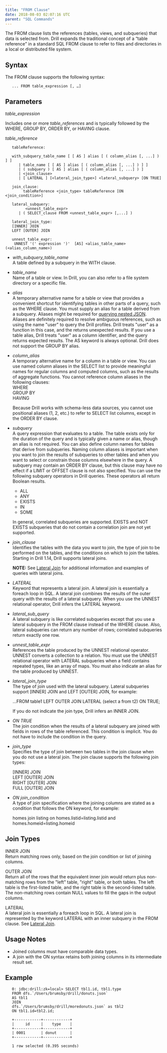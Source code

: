 ```yaml
---
title: "FROM Clause"
date: 2018-08-03 02:07:16 UTC
parent: "SQL Commands"
---
```

The FROM clause lists the references (tables, views, and subqueries) that data is selected from. Drill expands the traditional concept of a “table reference” in a standard SQL FROM clause to refer to files and directories in a local or distributed file system.

## Syntax
The FROM clause supports the following syntax:

       ... FROM table_expression [, …]

## Parameters
*table_expression* 

Includes one or more *table_references* and is typically followed by the WHERE, GROUP BY, ORDER BY, or HAVING clause. 

*table_reference*

       tableReference:
       
       with_subquery_table_name [ [ AS ] alias [ ( column_alias [, ...] ) ] ]
          | table_name [ [ AS ] alias [ ( column_alias [, ...] ) ] ]
          | ( subquery ) [ AS ] alias [ ( column_alias [, ...] ) ]
          | <join_clause>
          | [ LATERAL ] [<lateral_join_type>] <lateral_subquery> [ON TRUE]
       
       join_clause:
          	tableReference <join_type> tableReference [ON <join_condition>]
       
       lateral_subquery:
             <unnest_table_expr>
          | ( SELECT_clause FROM <unnest_table_expr> [,...] )
       
       lateral_join_type:
       [INNER] JOIN
       LEFT [OUTER] JOIN
       
       unnest_table_expr:
        UNNEST '(' expression ')'  [AS] <alias_table_name>(<alias_column_name>)


   * *with\_subquery\_table_name*  
   A table defined by a subquery in the WITH clause.

  * *table_name*  
  Name of a table or view. In Drill, you can also refer to a file system directory or a specific file.

   * *alias*  
   A temporary alternative name for a table or view that provides a convenient shortcut for identifying tables in other parts of a query, such as the WHERE clause. You must supply an alias for a table derived from a subquery. Aliases might be required for [querying nested JSON]({{site.baseurl}}/docs/json-data-model/#analyzing-json). Aliases are definitely required to resolve ambiguous references, such as using the name "user" to query the Drill profiles. Drill treats "user" as a function in this case, and the returns unexpected results. If you use a table alias, Drill treats "user" as a column identifier, and the query returns expected results. The AS keyword is always optional. Drill does not support the GROUP BY alias.

   * *column_alias*  
   A temporary alternative name for a column in a table or view. You can use named column aliases in the SELECT list to provide meaningful names for regular columns and computed columns, such as the results of aggregate functions. You cannot reference column aliases in the following clauses:  
       WHERE  
       GROUP BY  
       HAVING  

       Because Drill works with schema-less data sources, you cannot use positional aliases (1, 2, etc.) to refer to SELECT list columns, except in the ORDER BY clause.

   * *subquery*  
   A query expression that evaluates to a table. The table exists only for the duration of the query and is typically given a name or alias, though an alias is not required. You can also define column names for tables that derive from subqueries. Naming column aliases is important when you want to join the results of subqueries to other tables and when you want to select or constrain those columns elsewhere in the query. A subquery may contain an ORDER BY clause, but this clause may have no effect if a LIMIT or OFFSET clause is not also specified. You can use the following subquery operators in Drill queries. These operators all return Boolean results.  
       * ALL  
       * ANY  
       * EXISTS  
       * IN  
       * SOME  
      
       In general, correlated subqueries are supported. EXISTS and NOT EXISTS subqueries that do not contain a correlation join are not yet supported.  


   * *join_clause*  
     Identifies the tables with the data you want to join, the type of join to be performed on the tables, and the conditions on which to join the tables. Starting in Drill 1.14, Drill supports lateral joins. 

       **NOTE:** See [Lateral Join]({{site.baseurl}}/docs/lateral-join/) for additional information and examples of queries with lateral joins.  
  
   * *LATERAL*  
     Keyword that represents a lateral join. A lateral join is essentially a foreach loop in SQL. A lateral join combines the results of the outer query with the results of a lateral subquery. When you use the UNNEST relational operator, Drill infers the LATERAL keyword. 

   * *lateral\_sub_query*  
     A lateral subquery is like correlated subqueries except that you use a lateral subquery in the FROM clause instead of the WHERE clause. Also, lateral subqueries can return any number of rows; correlated subqueries return exactly one row.

   * *unnest\_table_expr*  
     References the table produced by the UNNEST relational operator. UNNEST converts a collection to a relation. You must use the UNNEST relational operator with LATERAL subqueries when a field contains repeated types, like an array of maps. You must also indicate an alias for the table produced by UNNEST. 

   * *lateral\_join_type*  
     The type of join used with the lateral subquery. Lateral subqueries support [INNER] JOIN and LEFT [OUTER] JOIN, for example:  

        ...FROM table1 LEFT OUTER JOIN LATERAL (select a from t2) ON TRUE;  
 
     If you do not indicate the join type, Drill infers an INNER JOIN.  

   * *ON TRUE*  
     The join condition when the results of a lateral subquery are joined with fields in rows of the table referenced. This condition is implicit. You do not have to include the condition in the query.  

   * *join_type*  
   Specifies the type of join between two tables in the join clause when you do not use a lateral join. The join clause supports the following join types:  
  
        [INNER] JOIN  
        LEFT [OUTER] JOIN  
        RIGHT [OUTER] JOIN  
        FULL [OUTER] JOIN

   * *ON join_condition*  
   A type of join specification where the joining columns are stated as a condition that follows the ON keyword, for example:  
  
        homes join listing on homes.listid=listing.listid and homes.homeid=listing.homeid

## Join Types
INNER JOIN  
Return matching rows only, based on the join condition or list of joining columns.  

OUTER JOIN  
Return all of the rows that the equivalent inner join would return plus non-matching rows from the "left" table, "right" table, or both tables. The left table is the first-listed table, and the right table is the second-listed table. The non-matching rows contain NULL values to fill the gaps in the output columns.  

LATERAL  
A lateral join is essentially a foreach loop in SQL. A lateral join is represented by the keyword LATERAL with an inner subquery in the FROM clause. See [Lateral Join]({{site.baseurl}}/docs/lateral-join/).

## Usage Notes  
   * Joined columns must have comparable data types.
   * A join with the ON syntax retains both joining columns in its intermediate result set.  

## Example  

       0: jdbc:drill:zk=local> SELECT tbl1.id, tbl1.type 
       FROM dfs.`/Users/brumsby/drill/donuts.json` 
       AS tbl1
       JOIN
       dfs.`/Users/brumsby/drill/moredonuts.json` as tbl2
       ON tbl1.id=tbl2.id;
       
       +------------+------------+
       |     id     |    type    |
       +------------+------------+
       | 0001       | donut      |
       +------------+------------+
       
       1 row selected (0.395 seconds)
       

